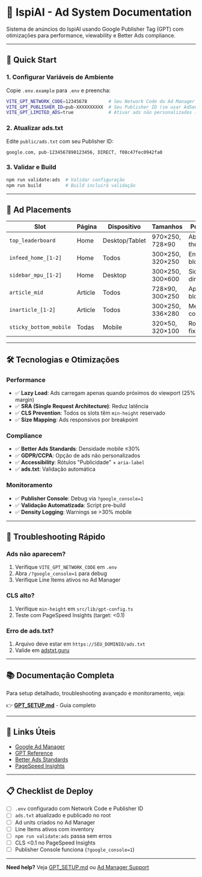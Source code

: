 # 📰 IspiAI - Ad System Documentation

Sistema de anúncios do IspiAI usando Google Publisher Tag (GPT) com otimizações para performance, viewability e Better Ads compliance.

---

## 🚀 Quick Start

### 1. Configurar Variáveis de Ambiente

Copie `.env.example` para `.env` e preencha:

```bash
VITE_GPT_NETWORK_CODE=12345678        # Seu Network Code do Ad Manager
VITE_GPT_PUBLISHER_ID=pub-XXXXXXXXXX  # Seu Publisher ID (se usar AdSense)
VITE_GPT_LIMITED_ADS=true             # Ativar ads não personalizados (GDPR)
```

### 2. Atualizar ads.txt

Edite `public/ads.txt` com seu Publisher ID:

```
google.com, pub-1234567890123456, DIRECT, f08c47fec0942fa0
```

### 3. Validar e Build

```bash
npm run validate:ads  # Validar configuração
npm run build         # Build incluirá validação
```

---

## 📍 Ad Placements

| Slot | Página | Dispositivo | Tamanhos | Posição |
|------|--------|-------------|----------|---------|
| `top_leaderboard` | Home | Desktop/Tablet | 970×250, 728×90 | Above-the-fold |
| `infeed_home_[1-2]` | Home | Todos | 300×250, 320×250 | Entre blocos |
| `sidebar_mpu_[1-2]` | Home | Desktop | 300×250, 300×600 | Sidebar direita |
| `article_mid` | Article | Todos | 728×90, 300×250 | Após 1º bloco |
| `inarticle_[1-2]` | Article | Todos | 300×250, 336×280 | Meio do conteúdo |
| `sticky_bottom_mobile` | Todas | Mobile | 320×50, 320×100 | Rodapé fixo |

---

## 🛠️ Tecnologias e Otimizações

### Performance
- ✅ **Lazy Load**: Ads carregam apenas quando próximos do viewport (25% margin)
- ✅ **SRA (Single Request Architecture)**: Reduz latência
- ✅ **CLS Prevention**: Todos os slots têm `min-height` reservado
- ✅ **Size Mapping**: Ads responsivos por breakpoint

### Compliance
- ✅ **Better Ads Standards**: Densidade mobile ≤30%
- ✅ **GDPR/CCPA**: Opção de ads não personalizados
- ✅ **Accessibility**: Rótulos "Publicidade" + `aria-label`
- ✅ **ads.txt**: Validação automática

### Monitoramento
- ✅ **Publisher Console**: Debug via `?google_console=1`
- ✅ **Validação Automatizada**: Script pre-build
- ✅ **Density Logging**: Warnings se >30% mobile

---

## 🐛 Troubleshooting Rápido

### Ads não aparecem?
1. Verifique `VITE_GPT_NETWORK_CODE` em `.env`
2. Abra `/?google_console=1` para debug
3. Verifique Line Items ativos no Ad Manager

### CLS alto?
1. Verifique `min-height` em `src/lib/gpt-config.ts`
2. Teste com PageSpeed Insights (target: <0.1)

### Erro de ads.txt?
1. Arquivo deve estar em `https://SEU_DOMINIO/ads.txt`
2. Valide em [adstxt.guru](https://adstxt.guru)

---

## 📚 Documentação Completa

Para setup detalhado, troubleshooting avançado e monitoramento, veja:

👉 **[GPT_SETUP.md](./GPT_SETUP.md)** - Guia completo

---

## 🔗 Links Úteis

- [Google Ad Manager](https://admanager.google.com)
- [GPT Reference](https://developers.google.com/publisher-tag/reference)
- [Better Ads Standards](https://www.betterads.org/standards/)
- [PageSpeed Insights](https://pagespeed.web.dev/)

---

## 📋 Checklist de Deploy

- [ ] `.env` configurado com Network Code e Publisher ID
- [ ] `ads.txt` atualizado e publicado no root
- [ ] Ad units criados no Ad Manager
- [ ] Line Items ativos com inventory
- [ ] `npm run validate:ads` passa sem erros
- [ ] CLS <0.1 no PageSpeed Insights
- [ ] Publisher Console funciona (`?google_console=1`)

---

**Need help?** Veja [GPT_SETUP.md](./GPT_SETUP.md) ou [Ad Manager Support](https://support.google.com/admanager)
